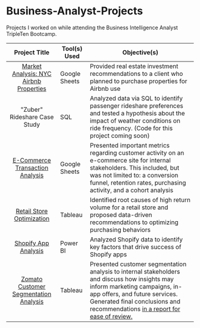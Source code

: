 # Business-Analyst-Projects

Projects I worked on while attending the Business Intelligence Analyst TripleTen Bootcamp.

| Project Title | Tool(s) Used | Objective(s) | 
| :-------------: | ----------------- |----------------- |
| [Market Analysis: NYC Airbnb Properties](https://docs.google.com/spreadsheets/d/1tFGrFMneP3DJgRFToCx0BTE1sU9oG9Q8iSG8Nay06SY/edit?usp=sharing)| Google Sheets | Provided real estate investment recommendations to a client who planned to purchase properties for Airbnb use | 
| "Zuber" Rideshare Case Study | SQL | Analyzed data via SQL to identify passenger rideshare preferences and tested a hypothesis about the impact of weather conditions on ride frequency. (Code for this project coming soon) | 
| [E-Commerce Transaction Analysis](https://docs.google.com/spreadsheets/d/1cUyE9okPcQWnqd5ckOoHfkiMACMJxfOe7VZgcsNkjWk/edit?usp=sharing) | Google Sheets | Presented important metrics regarding customer activity on an e-commerce site for internal stakeholders. This included, but was not limited to: a conversion funnel, retention rates, purchasing activity, and a cohort analysis | 
| [Retail Store Optimization](https://public.tableau.com/views/SprintProject5/Dashboard1?:language=en-US&:sid=&:display_count=n&:origin=viz_share_link) | Tableau | Identified root causes of high return volume for a retail store and proposed data-driven recommendations to optimizing purchasing behaviors | 
| [Shopify App Analysis](https://github.com/brittanywehrle/Business-Analyst-Projects/blob/641bc48c8873815316366d3fc60b1ebdd522d6e1/Shopify%20App%20Analysis.pdf)| Power BI | Analyzed Shopify data to identify key factors that drive success of Shopify apps | 
| [Zomato Customer Segmentation Analysis](https://public.tableau.com/views/ZomatoCustomerSegmentationAnalysis_17176049891700/DashboardDemographics?:language=en-US&:sid=&:display_count=n&:origin=viz_share_link) | Tableau | Presented customer segmentation analysis to internal stakeholders and discuss how insights may inform marketing campaigns, in-app offers, and future services. Generated final conclusions and recommendations [in a report for ease of review.](https://github.com/brittanywehrle/Business-Analyst-Projects/blob/40928b1e192e61a18f977c955391cc63d4574e5a/Report_%20Zomato%20Customer%20Segmentation%20Analysis.pdf) | 

